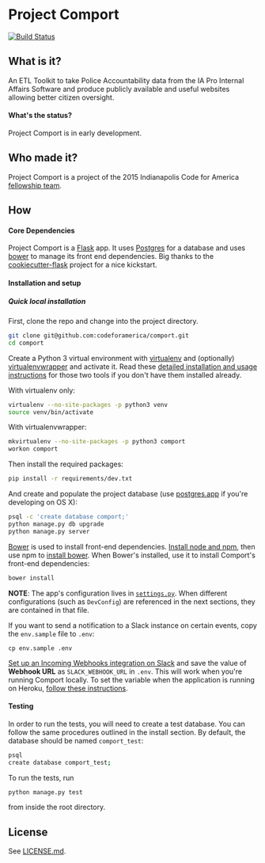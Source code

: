 # Project Comport

[![Build Status](https://travis-ci.org/codeforamerica/comport.svg?branch=master)](https://travis-ci.org/codeforamerica/comport)

## What is it?

An ETL Toolkit to take Police Accountability data from the IA Pro Internal Affairs Software and produce publicly available and useful websites allowing better citizen oversight.

#### What's the status?
Project Comport is in early development.

## Who made it?
Project Comport is a project of the 2015 Indianapolis Code for America [fellowship team](http://codeforamerica.org/governments/indianapolis).

## How

#### Core Dependencies
Project Comport is a [Flask](http://flask.pocoo.org/) app. It uses [Postgres](http://www.postgresql.org/) for a database and uses [bower](http://bower.io/) to manage its front end dependencies. Big thanks to the [cookiecutter-flask](https://github.com/sloria/cookiecutter-flask) project for a nice kickstart.

#### Installation and setup

##### Quick local installation

First, clone the repo and change into the project directory.

```bash
git clone git@github.com:codeforamerica/comport.git
cd comport
```

Create a Python 3 virtual environment with [virtualenv](https://virtualenv.pypa.io/en/stable/) and (optionally) [virtualenvwrapper](https://virtualenvwrapper.readthedocs.io/en/latest/) and activate it. Read these [detailed installation and usage instructions](http://docs.python-guide.org/en/latest/dev/virtualenvs/) for those two tools if you don't have them installed already.

With virtualenv only:

``` bash
virtualenv --no-site-packages -p python3 venv
source venv/bin/activate
```

With virtualenvwrapper:

``` bash
mkvirtualenv --no-site-packages -p python3 comport
workon comport
```

Then install the required packages:

```bash
pip install -r requirements/dev.txt
```

And create and populate the project database (use [postgres.app](http://postgresapp.com/) if you're developing on OS X):

```bash
psql -c 'create database comport;'
python manage.py db upgrade
python manage.py server
```

[Bower](http://bower.io/) is used to install front-end dependencies. [Install node and npm](https://nodejs.org/), then use npm to [install bower](http://bower.io/#install-bower). When Bower's installed, use it to install Comport's front-end dependencies:

```bash
bower install
```

**NOTE**: The app's configuration lives in [`settings.py`](https://github.com/codeforamerica/comport/blob/master/comport/settings.py). When different configurations (such as `DevConfig`) are referenced in the next sections, they are contained in that file.

If you want to send a notification to a Slack instance on certain events, copy the `env.sample` file to `.env`:

```
cp env.sample .env
```

[Set up an Incoming Webhooks integration on Slack](https://my.slack.com/services/new/incoming-webhook) and save the value of **Webhook URL** as `SLACK_WEBHOOK_URL` in `.env`. This will work when you're running Comport locally. To set the variable when the application is running on Heroku, [follow these instructions](https://devcenter.heroku.com/articles/config-vars).

#### Testing

In order to run the tests, you will need to create a test database. You can follow the same procedures outlined in the install section. By default, the database should be named `comport_test`:

```bash
psql
create database comport_test;
```

To run the tests, run

```bash
python manage.py test
```

from inside the root directory.

## License
See [LICENSE.md](https://github.com/codeforamerica/comport/blob/master/LICENSE.md).
